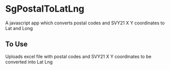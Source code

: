 # SgPostalToLatLng
A javascript app which converts postal codes and SVY21 X Y coordinates to Lat and Long

## To Use
Uploads excel file with postal codes and SVY21 X Y coordinates to be converted into Lat Lng
